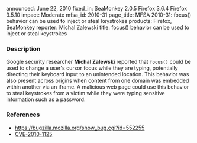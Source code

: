 announced: June 22, 2010
fixed_in: SeaMonkey 2.0.5
          Firefox 3.6.4
          Firefox 3.5.10
impact: Moderate
mfsa_id: 2010-31
page_title: MFSA 2010-31: focus() behavior can be used to inject or steal keystrokes
products: Firefox, SeaMonkey
reporter: Michal Zalewski
title: focus() behavior can be used to inject or steal keystrokes

<h3>Description</h3>

<p>Google security researcher <strong>Michal Zalewski</strong>
reported that <code>focus()</code> could be used to change a user's
cursor focus while they are typing, potentially directing their
keyboard input to an unintended location.  This behavior was also
present across origins when content from one domain was embedded
within another via an iframe.  A malicious web page could use this
behavior to steal keystrokes from a victim while they were typing
sensitive information such as a password.</p>

<h3>References</h3>

<ul>
  <li><a href="https://bugzilla.mozilla.org/show_bug.cgi?id=552255">https://bugzilla.mozilla.org/show_bug.cgi?id=552255</a></li>
  <li><a class="ex-ref" href="http://cve.mitre.org/cgi-bin/cvename.cgi?name=CVE-2010-1125">CVE-2010-1125</a></li>
</ul>




